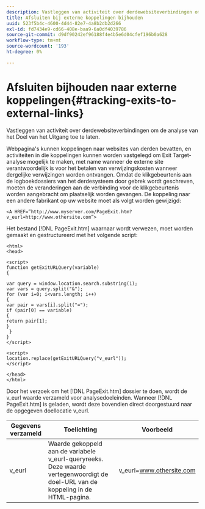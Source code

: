 ```yaml
---
description: Vastleggen van activiteit over derdewebsiteverbindingen om de analyse van het Doel van het Uitgang toe te laten.
title: Afsluiten bij externe koppelingen bijhouden
uuid: 523f5b4c-4600-4d44-82e7-4a8b2db2d266
exl-id: fd7434e9-cd66-408e-baa9-6a0df4039786
source-git-commit: d9df90242ef96188f4e4b5e6d04cfef196b0a628
workflow-type: tm+mt
source-wordcount: '193'
ht-degree: 0%

---
```


# Afsluiten bijhouden naar externe koppelingen{#tracking-exits-to-external-links}

Vastleggen van activiteit over derdewebsiteverbindingen om de analyse van het Doel van het Uitgang toe te laten.

Webpagina&#39;s kunnen koppelingen naar websites van derden bevatten, en activiteiten in die koppelingen kunnen worden vastgelegd om Exit Target-analyse mogelijk te maken, met name wanneer de externe site verantwoordelijk is voor het betalen van verwijzingskosten wanneer dergelijke verwijzingen worden ontvangen. Omdat de klikgebeurtenis aan de logboekdossiers van het derdesysteem door gebrek wordt geschreven, moeten de veranderingen aan de verbinding voor de klikgebeurtenis worden aangebracht om plaatselijk worden gevangen. De koppeling naar een andere fabrikant op uw website moet als volgt worden gewijzigd:

```
<A HREF=”http://www.myserver.com/PageExit.htm?v_eurl=http://www.othersite.com”>
```

Het bestand [!DNL PageExit.htm] waarnaar wordt verwezen, moet worden gemaakt en gestructureerd met het volgende script:

```
<html> 
<head> 
 
<script> 
function getExitURLQuery(variable) 
{ 
 
var query = window.location.search.substring(1); 
var vars = query.split("&"); 
for (var i=0; i<vars.length; i++) 
{ 
var pair = vars[i].split("="); 
if (pair[0] == variable) 
{ 
return pair[1]; 
} 
 }  
} 
</script> 
 
<script> 
location.replace(getExitURLQuery("v_eurl")); 
</script>  
 
</head> 
</html>
```

Door het verzoek om het [!DNL PageExit.htm] dossier te doen, wordt de v_eurl waarde verzameld voor analysedoeleinden. Wanneer [!DNL PageExit.htm] is geladen, wordt deze bovendien direct doorgestuurd naar de opgegeven doellocatie v_eurl.

| Gegevens verzameld | Toelichting | Voorbeeld |
|---|---|---|
| v_eurl | Waarde gekoppeld aan de variabele v_eurl-queryreeks. Deze waarde vertegenwoordigt de doel-URL van de koppeling in de HTML-pagina. | v_eurl=www.othersite.com |
